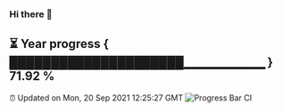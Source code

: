 ### Hi there 👋
⏳ Year progress { █████████████████████▁▁▁▁▁▁▁▁▁ } 71.92 %
---
⏰ Updated on Mon, 20 Sep 2021 12:25:27 GMT
![Progress Bar CI](https://github.com/liununu/liununu/workflows/Progress%20Bar%20CI/badge.svg)
